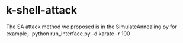 # k-shell-attack
The SA attack method we proposed is in the SimulateAnnealing.py
for example，python run_interface.py -d karate -r 100

